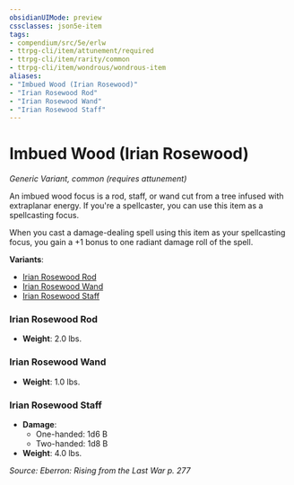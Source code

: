 ```yaml
---
obsidianUIMode: preview
cssclasses: json5e-item
tags:
- compendium/src/5e/erlw
- ttrpg-cli/item/attunement/required
- ttrpg-cli/item/rarity/common
- ttrpg-cli/item/wondrous/wondrous-item
aliases: 
- "Imbued Wood (Irian Rosewood)"
- "Irian Rosewood Rod"
- "Irian Rosewood Wand"
- "Irian Rosewood Staff"
---
```

# Imbued Wood (Irian Rosewood)
*Generic Variant, common (requires attunement)*  


An imbued wood focus is a rod, staff, or wand cut from a tree infused with extraplanar energy. If you're a spellcaster, you can use this item as a spellcasting focus.

When you cast a damage-dealing spell using this item as your spellcasting focus, you gain a +1 bonus to one radiant damage roll of the spell.

**Variants**:
- [Irian Rosewood Rod](#Irian%20Rosewood%20Rod)
- [Irian Rosewood Wand](#Irian%20Rosewood%20Wand)
- [Irian Rosewood Staff](#Irian%20Rosewood%20Staff)

### Irian Rosewood Rod

- **Weight**: 2.0 lbs.

### Irian Rosewood Wand

- **Weight**: 1.0 lbs.

### Irian Rosewood Staff

- **Damage**:
  - One-handed: 1d6 B
  - Two-handed: 1d8 B
- **Weight**: 4.0 lbs.


*Source: Eberron: Rising from the Last War p. 277*